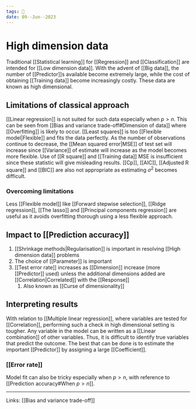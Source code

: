 ```yaml
---
tags: 🌱
date: 09--Jun--2023
---
```


# High dimension data
Traditional [[Statistical learning]] for [[Regression]] and [[Classification]] are intended for [[Low dimension data]]. 
With the advent of [[Big data]], the number of [[Predictor]]s available become extremely large, while the cost of obtaining [[Training data]] become increasingly costly. These data are known as high dimensional.
## Limitations of classical approach
[[Linear regression]] is not suited for such data especially when $p > n$. This can be seen from [[Bias and variance trade-off#Dimension of data]] where [[Overfitting]] is likely to occur.
[[Least squares]] is too [[Flexible model|Flexible]] and fits the data perfectly. As the number of observations continue to decrease, the [[Mean squared error|MSE]] of test set will increase since [[Variance]] of estimate will increase as the model becomes more flexible.
Use of [[R square]] and [[Training data]] MSE is insufficient since these statistic will give misleading results. [[Cp]], [[AIC]], [[Adjusted R square]] and [[BIC]] are also not appropriate as estimating $\sigma^2$ becomes difficult.
### Overcoming limitations
Less [[Flexible model]] like [[Forward stepwise selection]], [[Ridge regression]], [[The lasso]] and [[Principal components regression]] are useful as it avoids overfitting thorough using a less flexible approach.
## Impact to [[Prediction accuracy]]
1. [[Shrinkage methods|Regularisation]] is important in resolving [[High dimension data]] problems
2. The choice of [[Parameter]] is important
3. [[Test error rate]] increases as [[Dimension]] increase (more [[Predictor]] used) unless the additional dimensions added are [[Correlation|Correlated]] with the [[Response]]
    1. Also known as [[Curse of dimensionality]]
## Interpreting results
With relation to [[Multiple linear regression]], where variables are tested for [[Correlation]], performing such a check in high dimensional setting is tougher. Any variable in the model can be written as a [[Linear combination]] of other variables.  Thus, it is difficult to identify true variables that predict the outcome. The best that can be done is to estimate the important [[Predictor]] by assigning a large [[Coefficient]].
### [[Error rate]]
Model fit can also be tricky especially when $p>n$, with reference to [[Prediction accuracy#When $p>n$]].

---
Links: [[Bias and variance trade-off]]